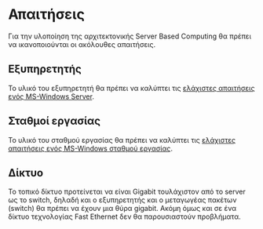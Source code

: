 # Απαιτήσεις

Για την υλοποίηση της αρχιτεκτονικής Server Based Computing θα πρέπει να ικανοποιούνται οι ακόλουθες απαιτήσεις.

## Εξυπηρετητής

Το υλικό του εξυπηρετητή θα πρέπει να καλύπτει τις [ελάχιστες απαιτήσεις ενός MS-Windows Server](../2019/requirements.md).

## Σταθμοί εργασίας

Το υλικό του σταθμού εργασίας θα πρέπει να καλύπτει τις [ελάχιστες απαιτήσεις ενός MS-Windows σταθμού εργασίας](../10/requirements.md).

## Δίκτυο

Το τοπικό δίκτυο προτείνεται να είναι Gigabit τουλάχιστον από το server ως το switch, δηλαδή και ο εξυπηρετητής και ο μεταγωγέας πακέτων (switch) θα πρέπει να έχουν μια θύρα gigabit. Ακόμη όμως και σε ένα δίκτυο τεχνολογίας Fast Ethernet δεν θα παρουσιαστούν προβλήματα.
